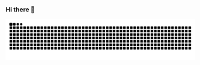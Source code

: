 ### Hi there 👋
<picture>
  <source media="(prefers-color-scheme: dark)" srcset="https://raw.githubusercontent.com/skyhhjmk/skyhhjmk/output/github-contribution-grid-snake-dark.svg">
  <source media="(prefers-color-scheme: light)" srcset="https://raw.githubusercontent.com/skyhhjmk/skyhhjmk/output/github-contribution-grid-snake.svg">
  <img alt="github contribution grid snake animation" src="https://raw.githubusercontent.com/skyhhjmk/skyhhjmk/output/github-contribution-grid-snake.svg">
</picture>
<!--
**skyhhjmk/skyhhjmk** is a ✨ _special_ ✨ repository because its `README.md` (this file) appears on your GitHub profile.
emm
Here are some ideas to get you started:

- 🔭 I’m currently working on ...
- 🌱 I’m currently learning ...
- 👯 I’m looking to collaborate on ...
- 🤔 I’m looking for help with ...
- 💬 Ask me about ...
- 📫 How to reach me: ...
- 😄 Pronouns: ...
- ⚡ Fun fact: ...
-->
